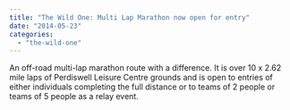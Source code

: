 ```yaml
---
title: "The Wild One: Multi Lap Marathon now open for entry"
date: "2014-05-23"
categories: 
  - "the-wild-one"
---
```


An off-road multi-lap marathon route with a difference. It is over 10 x 2.62 mile laps of Perdiswell Leisure Centre grounds and is open to entries of either individuals completing the full distance or to teams of 2 people or teams of 5 people as a relay event.
